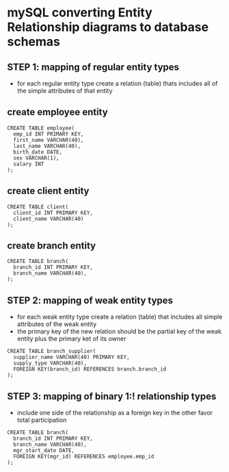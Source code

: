 # mySQL converting Entity Relationship diagrams to database schemas

## STEP 1: mapping of regular entity types

- for each regular entity type create a relation (table) thats includes all of the simple attributes of that entity

## create employee entity

```
CREATE TABLE employee(
  emp_id INT PRIMARY KEY,
  first_name VARCHAR(40),
  last_name VARCHAR(40),
  birth_date DATE,
  sex VARCHAR(1),
  salary INT
);
```

## create client entity

```
CREATE TABLE client(
  client_id INT PRIMARY KEY,
  client_name VARCHAR(40)
);
```

## create branch entity

```
CREATE TABLE branch(
  branch_id INT PRIMARY KEY,
  branch_name VARCHAR(40),
);
```

## STEP 2: mapping of weak entity types

- for each weak entity type create a relation (table) that includes all simple attributes of the weak entity
- the primary key of the new relation should be the partial key of the weak entity plus the primary ket of its owner

```
CREATE TABLE branch_supplier(
  supplier_name VARCHAR(40) PRIMARY KEY,
  supply_type VARCHAR(40),
  FOREIGN KEY(branch_id) REFERENCES branch.branch_id
);
```

## STEP 3: mapping of binary 1:! relationship types

- include one side of the relationship as a foreign key in the other favor total participation

```
CREATE TABLE branch(
  branch_id INT PRIMARY KEY,
  branch_name VARCHAR(40),
  mgr_start_date DATE,
  FOREIGN KEY(mgr_id) REFERENCES employee.emp_id
);
```
